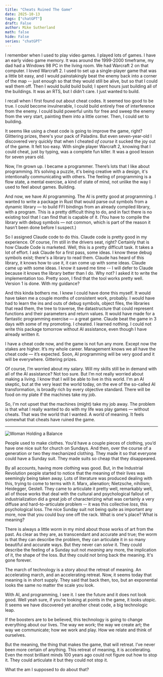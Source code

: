 ```yaml
---
title: "Cheats Ruined The Game"
date: 2025-10-13
tags: ["chatGPT"]
draft: False
author: Mike Sutherland
math: false
hide: False
series: "chatGPT"
---
```


I remember when I used to play video games. I played lots of games. I have an early video game memory. It was around the 1999-2000 timeframe, my dad had a Windows 98 PC in the living room. We had Warcraft 2 on that computer. I loved Warcraft 2. I used to set up a single-player game that was a little bit easy, and I would painstakingly beat the enemy back into a corner of the map -- just enough so that they would still be alive, but so that I could wall them off. Then I would build build build; I spent hours just building all of the buildings. It was an RTS, but I didn't care. I just wanted to build.

I recall when I first found out about cheat codes. It seemed too good to be true. I could become invulnerable, I could build entirely free of interference from the enemy. I could build powerful units for free and sweep the enemy from the very start, painting them into a little corner. Then, I could set to building.

It seems like using a cheat code is going to improve the game, right? Glittering prizes, there's your pack of Paladins. But even seven-year-old I discovered very quickly that when I cheated *of course* it sucked the joy out of the game. It felt too easy. With single player Warcraft 2, knowing that I could cheat, just by typing, was a complete fun killer. It was a good lesson for seven years old.

Now, I’m grown up. I became a programmer. There’s lots that I like about programming. It’s solving a puzzle, it's being creative with a design, it's intentionally communicating with others. The feeling of programming is a flow state, a mental exercise, a kind of state of mind, not unlike the way I used to feel about games. Building.

And now, we have AI programming. The AI is pretty good at programming. I wanted to write a package in Rust that would parse out symbols from a dynamic library — to build FFI bindings from an already compiled library, with a program. This is a pretty difficult thing to do, and in fact there is no existing tool that I can find that is capable of it. (You have to compile the library with debug symbols — not common, which is part of the reason it hasn’t been done before I suspect.)

So I assigned Claude code to do this. Claude code is pretty good in my experience. Of course, I’m still in the drivers seat, right? Certainly that is how Claude Code is marketed. Well, this is a pretty difficult task. It takes a lot of effort. I ask Claude for a first pass, some ideas. I know these debug symbols exist; there's a library to read them. Claude has heard of this library, it knows how to use it, it can come up with some ideas. Claude came up with some ideas. I know it saved me time -- I will defer to Claude because it knows the library better than I do. Why not? I asked it to write the implementation too. Pretty soon, I find that the tool works pretty well. Version 1 is done. With my guidance?

And this kinda bothers me. I knew I could have done this myself. It would have taken me a couple months of consistent work, probably. I would have had to learn the ins and outs of debug symbols, object files, the libraries that read them, the tree to traverse, the datastructure that could represent functions and their parameters and return values. It would have made for a fantastic programming exercise — a great game. Claude beat the game in 3 days with some of my promoting. I cheated. I learned nothing. I could not write this package tomorrow without AI assistance, even though I have already written it. 

I have a cheat code now, and the game is not fun any more. Except now the stakes are higher. It’s my whole career. Management knows we all have the cheat code — it’s expected. Soon, AI programming will be very good and it will be everywhere. Gittering prizes.

Of course, I’m worried about my salary. Will my skills still be in demand with all of the AI assistance? Not too sure. But I’m not really worried about making a living. I know that I will be able to live in this world. I'm an AI skeptic, but at the very least the world today, on the eve of the so-called AI transformation, is broadly rich by every objective standard. There will be food on my plate if the machines take my job. 

So, I'm not upset that the machines (might) take my job away. The problem is that what I really wanted to do with my life was play games — without cheats. That was the world that I wanted. A world of meaning. It feels somewhat that cheats have ruined the game.

---

![Woman Holding a Balance](/img/Johannes_Vermeer_-_Woman_Holding_a_Balance_-_Google_Art_Project.jpg)

People used to make clothes. You’d have a couple pieces of clothing, you’d have one nice suit for church on Sundays. And then, over the course of a generation or two they mechanized clothing. They made it so that everyone could have a Sunday suit. They made suits so cheap that they disappeared.

By all accounts, having more clothing was good. But, in the Industrial Revolution people started to notice that the meaning of their lives was seemingly being taken away. Lots of literature was produced dealing with this, trying to come to terms with it. Marx, alienation; Nietzsche, nihilism; Heidegger, Gestell. They came to articulate it pretty well, remarkably well, all of those works that deal with the cultural and psychological fallout of industrialization did a great job of characterizing what was certainly a very diffuse and hard-to-articulate problem -- it was this collective *loss*, this psychological loss. The nice Sunday suit not being quite as important any more, now that you could buy one off the rack. What is one's place? What is meaning?

There is always a little worm in my mind about those works of art from the past. As clear as they are, as transcendant and accurate and true; the worm is that they can describe the problem, they can articulate it in so many beautiful and accurate ways. But they never can _solve_ it. They could describe the feeling of a Sunday suit not *meaning* any more, the implication of it, the shape of the loss. But they could not bring back the meaning. It's gone forever.

The march of technology is a story about the retreat of meaning. An accelerating march, and an accelerating retreat. Now, it seems today that meaning is in short supply. They said that back then, too, but an exponential looks the same no matter the scale you look. 

With AI, and programming, I see it. I see the future and it does not look good. Well yeah sure, if you’re looking at points in the game, it looks utopic. It seems we have discovered yet another cheat code, a big technologic leap.

If the boosters are to be believed, this technology is going to change everything about our lives. The way we work; the way we create art; the way we communicate; how we work and play. How we relate and think of ourselves.

But the meaning, the thing that makes the game, that will retreat. I’ve never been more certain of anything. This retreat of meaning, it is accelerating. Even the most brilliant minds 100 years ago could not figure out how to stop it. They could articulate it but they could not stop it.

What the am I supposed to do about that?